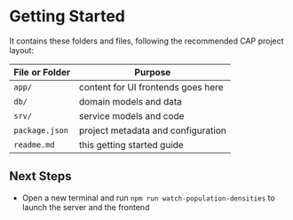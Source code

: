 # Getting Started

It contains these folders and files, following the recommended CAP project layout:

File or Folder | Purpose
---------|----------
`app/` | content for UI frontends goes here
`db/` | domain models and data 
`srv/` | service models and code 
`package.json` | project metadata and configuration
`readme.md` | this getting started guide


## Next Steps

- Open a new terminal and run `npm run watch-population-densities` to launch the server and the frontend
